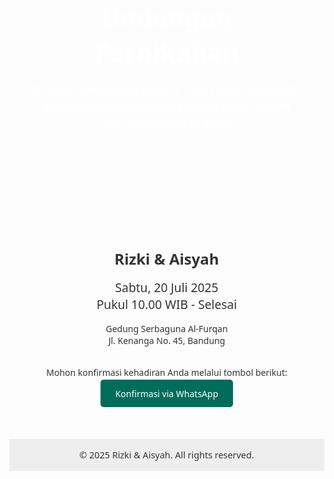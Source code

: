 <!DOCTYPE html><html lang="id">
<head>
  <meta charset="UTF-8">
  <meta name="viewport" content="width=device-width, initial-scale=1.0">
  <title>Undangan Pernikahan</title>
  <style>
    body {
      margin: 0;
      font-family: 'Segoe UI', Tahoma, Geneva, Verdana, sans-serif;
      background-color: #fdfdfd;
      color: #333;
    }
    header {
      background: url('https://images.unsplash.com/photo-1549887534-160db97f9d8c') no-repeat center center/cover;
      color: white;
      padding: 4rem 2rem;
      text-align: center;
    }
    header h1 {
      font-size: 2.5rem;
      margin: 0.5rem 0;
    }
    header p {
      font-size: 1.2rem;
    }
    .content {
      max-width: 800px;
      margin: auto;
      padding: 2rem 1rem;
      text-align: center;
    }
    .couple {
      font-size: 1.5rem;
      margin: 1rem 0;
    }
    .date {
      font-size: 1.2rem;
      margin: 1rem 0;
    }
    .location {
      margin: 1rem 0;
    }
    .rsvp {
      margin: 2rem 0;
    }
    .footer {
      text-align: center;
      padding: 1rem;
      background-color: #eee;
      font-size: 0.9rem;
    }
    a.btn {
      background-color: #006d5b;
      color: white;
      padding: 0.8rem 1.5rem;
      border-radius: 5px;
      text-decoration: none;
    }
  </style>
</head>
<body>
  <header>
    <h1>Undangan Pernikahan</h1>
    <p>Dengan memohon rahmat dan ridha Allah SWT, kami mengundang Anda untuk hadir dalam acara pernikahan kami</p>
  </header>  <div class="content">
    <div class="couple">
      <strong>Rizki & Aisyah</strong>
    </div><div class="date">
  Sabtu, 20 Juli 2025<br>
  Pukul 10.00 WIB - Selesai
</div>

<div class="location">
  Gedung Serbaguna Al-Furqan<br>
  Jl. Kenanga No. 45, Bandung
</div>

<div class="rsvp">
  <p>Mohon konfirmasi kehadiran Anda melalui tombol berikut:</p>
  <a class="btn" href="https://wa.me/6281234567890" target="_blank">Konfirmasi via WhatsApp</a>
</div>

  </div>  <div class="footer">
    &copy; 2025 Rizki & Aisyah. All rights reserved.
  </div>
</body>
</html>
